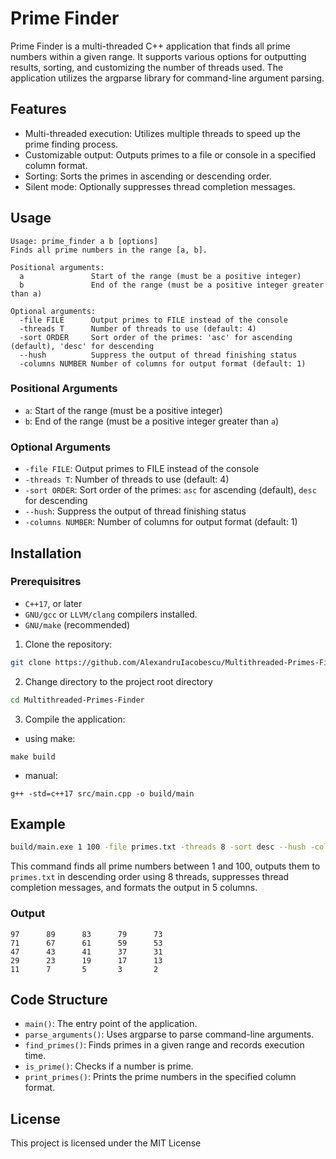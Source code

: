 # Prime Finder

Prime Finder is a multi-threaded C++ application that finds all prime numbers within a given range. It supports various options for outputting results, sorting, and customizing the number of threads used. The application utilizes the argparse library for command-line argument parsing.

## Features

- Multi-threaded execution: Utilizes multiple threads to speed up the prime finding process.
- Customizable output: Outputs primes to a file or console in a specified column format.
- Sorting: Sorts the primes in ascending or descending order.
- Silent mode: Optionally suppresses thread completion messages.

## Usage

```
Usage: prime_finder a b [options]
Finds all prime numbers in the range [a, b].

Positional arguments:
  a               Start of the range (must be a positive integer)
  b               End of the range (must be a positive integer greater than a)

Optional arguments:
  -file FILE      Output primes to FILE instead of the console
  -threads T      Number of threads to use (default: 4)
  -sort ORDER     Sort order of the primes: 'asc' for ascending (default), 'desc' for descending
  --hush          Suppress the output of thread finishing status
  -columns NUMBER Number of columns for output format (default: 1)
```

### Positional Arguments

- `a`: Start of the range (must be a positive integer)
- `b`: End of the range (must be a positive integer greater than `a`)

### Optional Arguments

- `-file FILE`: Output primes to FILE instead of the console
- `-threads T`: Number of threads to use (default: 4)
- `-sort ORDER`: Sort order of the primes: `asc` for ascending (default), `desc` for descending
- `--hush`: Suppress the output of thread finishing status
- `-columns NUMBER`: Number of columns for output format (default: 1)

## Installation
### Prerequisitres
- `C++17`, or later
- `GNU/gcc` or `LLVM/clang` compilers installed.
- `GNU/make` (recommended)

1. Clone the repository:
```sh
git clone https://github.com/AlexandruIacobescu/Multithreaded-Primes-Finder.git
```
2. Change directory to the project root directory
```sh
cd Multithreaded-Primes-Finder
```
3. Compile the application:
- using make:
```
make build
```
- manual:
```
g++ -std=c++17 src/main.cpp -o build/main
```

## Example
```bash
build/main.exe 1 100 -file primes.txt -threads 8 -sort desc --hush -columns 5
```

This command finds all prime numbers between 1 and 100, outputs them to `primes.txt` in descending order using 8 threads, suppresses thread completion messages, and formats the output in 5 columns.

### Output
```
97      89      83      79      73
71      67      61      59      53
47      43      41      37      31
29      23      19      17      13
11      7       5       3       2
```

## Code Structure

- `main()`: The entry point of the application.
- `parse_arguments()`: Uses argparse to parse command-line arguments.
- `find_primes()`: Finds primes in a given range and records execution time.
- `is_prime()`: Checks if a number is prime.
- `print_primes()`: Prints the prime numbers in the specified column format.

## License
This project is licensed under the MIT License